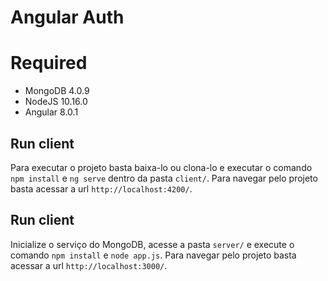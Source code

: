 # Angular Auth

# Required
  - MongoDB 4.0.9
  - NodeJS 10.16.0
  - Angular 8.0.1

## Run client

Para executar o projeto basta baixa-lo ou clona-lo e executar o comando `npm install` e `ng serve` dentro da pasta `client/`. Para navegar pelo projeto basta acessar a url `http://localhost:4200/`.

## Run client

Inicialize o serviço do MongoDB, acesse a pasta `server/` e execute o comando `npm install` e `node app.js`. Para navegar pelo projeto basta acessar a url `http://localhost:3000/`.

